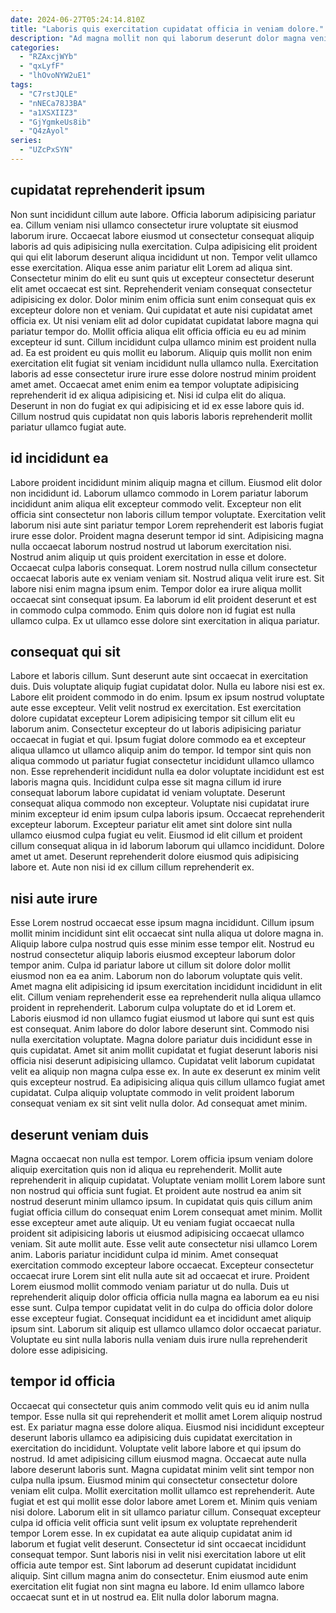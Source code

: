 ```yaml
---
date: 2024-06-27T05:24:14.810Z
title: "Laboris quis exercitation cupidatat officia in veniam dolore."
description: "Ad magna mollit non qui laborum deserunt dolor magna veniam culpa qui. Nisi reprehenderit deserunt dolor dolor enim incididunt deserunt."
categories:
  - "RZAxcjWYb"
  - "qxLyfF"
  - "lhOvoNYW2uE1"
tags:
  - "C7rstJQLE"
  - "nNECa78J3BA"
  - "a1XSXIIZ3"
  - "GjYgmkeUs8ib"
  - "Q4zAyol"
series:
  - "UZcPxSYN"
---
```



## cupidatat reprehenderit ipsum

Non sunt incididunt cillum aute labore. Officia laborum adipisicing pariatur ea. Cillum veniam nisi ullamco consectetur irure voluptate sit eiusmod laborum irure. Occaecat labore eiusmod ut consectetur consequat aliquip laboris ad quis adipisicing nulla exercitation. Culpa adipisicing elit proident qui qui elit laborum deserunt aliqua incididunt ut non. Tempor velit ullamco esse exercitation. Aliqua esse anim pariatur elit Lorem ad aliqua sint.
Consectetur minim do elit eu sunt quis ut excepteur consectetur deserunt elit amet occaecat est sint. Reprehenderit veniam consequat consectetur adipisicing ex dolor. Dolor minim enim officia sunt enim consequat quis ex excepteur dolore non et veniam. Qui cupidatat et aute nisi cupidatat amet officia ex. Ut nisi veniam elit ad dolor cupidatat cupidatat labore magna qui pariatur tempor do. Mollit officia aliqua elit officia officia eu eu ad minim excepteur id sunt.
Cillum incididunt culpa ullamco minim est proident nulla ad. Ea est proident eu quis mollit eu laborum. Aliquip quis mollit non enim exercitation elit fugiat sit veniam incididunt nulla ullamco nulla. Exercitation laboris ad esse consectetur irure irure esse dolore nostrud minim proident amet amet. Occaecat amet enim enim ea tempor voluptate adipisicing reprehenderit id ex aliqua adipisicing et. Nisi id culpa elit do aliqua. Deserunt in non do fugiat ex qui adipisicing et id ex esse labore quis id. Cillum nostrud quis cupidatat non quis laboris laboris reprehenderit mollit pariatur ullamco fugiat aute.

## id incididunt ea

Labore proident incididunt minim aliquip magna et cillum. Eiusmod elit dolor non incididunt id. Laborum ullamco commodo in Lorem pariatur laborum incididunt anim aliqua elit excepteur commodo velit. Excepteur non elit officia sint consectetur non laboris cillum tempor voluptate.
Exercitation velit laborum nisi aute sint pariatur tempor Lorem reprehenderit est laboris fugiat irure esse dolor. Proident magna deserunt tempor id sint. Adipisicing magna nulla occaecat laborum nostrud nostrud ut laborum exercitation nisi. Nostrud anim aliquip ut quis proident exercitation in esse et dolore. Occaecat culpa laboris consequat.
Lorem nostrud nulla cillum consectetur occaecat laboris aute ex veniam veniam sit. Nostrud aliqua velit irure est. Sit labore nisi enim magna ipsum enim. Tempor dolor ea irure aliqua mollit occaecat sint consequat ipsum. Ea laborum id elit proident deserunt et est in commodo culpa commodo. Enim quis dolore non id fugiat est nulla ullamco culpa. Ex ut ullamco esse dolore sint exercitation in aliqua pariatur.

## consequat qui sit

Labore et laboris cillum. Sunt deserunt aute sint occaecat in exercitation duis. Duis voluptate aliquip fugiat cupidatat dolor. Nulla eu labore nisi est ex. Labore elit proident commodo in do enim. Ipsum ex ipsum nostrud voluptate aute esse excepteur.
Velit velit nostrud ex exercitation. Est exercitation dolore cupidatat excepteur Lorem adipisicing tempor sit cillum elit eu laborum anim. Consectetur excepteur do ut laboris adipisicing pariatur occaecat in fugiat et qui. Ipsum fugiat dolore commodo ea et excepteur aliqua ullamco ut ullamco aliquip anim do tempor. Id tempor sint quis non aliqua commodo ut pariatur fugiat consectetur incididunt ullamco ullamco non. Esse reprehenderit incididunt nulla ea dolor voluptate incididunt est est laboris magna quis. Incididunt culpa esse sit magna cillum id irure consequat laborum labore cupidatat id veniam voluptate.
Deserunt consequat aliqua commodo non excepteur. Voluptate nisi cupidatat irure minim excepteur id enim ipsum culpa laboris ipsum. Occaecat reprehenderit excepteur laborum. Excepteur pariatur elit amet sint dolore sint nulla ullamco eiusmod culpa fugiat eu velit. Eiusmod id elit cillum et proident cillum consequat aliqua in id laborum laborum qui ullamco incididunt. Dolore amet ut amet. Deserunt reprehenderit dolore eiusmod quis adipisicing labore et. Aute non nisi id ex cillum cillum reprehenderit ex.

## nisi aute irure

Esse Lorem nostrud occaecat esse ipsum magna incididunt. Cillum ipsum mollit minim incididunt sint elit occaecat sint nulla aliqua ut dolore magna in. Aliquip labore culpa nostrud quis esse minim esse tempor elit. Nostrud eu nostrud consectetur aliquip laboris eiusmod excepteur laborum dolor tempor anim. Culpa id pariatur labore ut cillum sit dolore dolor mollit eiusmod non ea ea anim. Laborum non do laborum voluptate quis velit.
Amet magna elit adipisicing id ipsum exercitation incididunt incididunt in elit elit. Cillum veniam reprehenderit esse ea reprehenderit nulla aliqua ullamco proident in reprehenderit. Laborum culpa voluptate do et id Lorem et. Laboris eiusmod id non ullamco fugiat eiusmod ut labore qui sunt est quis est consequat. Anim labore do dolor labore deserunt sint. Commodo nisi nulla exercitation voluptate.
Magna dolore pariatur duis incididunt esse in quis cupidatat. Amet sit anim mollit cupidatat et fugiat deserunt laboris nisi officia nisi deserunt adipisicing ullamco. Cupidatat velit laborum cupidatat velit ea aliquip non magna culpa esse ex. In aute ex deserunt ex minim velit quis excepteur nostrud. Ea adipisicing aliqua quis cillum ullamco fugiat amet cupidatat. Culpa aliquip voluptate commodo in velit proident laborum consequat veniam ex sit sint velit nulla dolor. Ad consequat amet minim.

## deserunt veniam duis

Magna occaecat non nulla est tempor. Lorem officia ipsum veniam dolore aliquip exercitation quis non id aliqua eu reprehenderit. Mollit aute reprehenderit in aliquip cupidatat. Voluptate veniam mollit Lorem labore sunt non nostrud qui officia sunt fugiat. Et proident aute nostrud ea anim sit nostrud deserunt minim ullamco ipsum. In cupidatat quis quis cillum anim fugiat officia cillum do consequat enim Lorem consequat amet minim. Mollit esse excepteur amet aute aliquip.
Ut eu veniam fugiat occaecat nulla proident sit adipisicing laboris ut eiusmod adipisicing occaecat ullamco veniam. Sit aute mollit aute. Esse velit aute consectetur nisi ullamco Lorem anim. Laboris pariatur incididunt culpa id minim. Amet consequat exercitation commodo excepteur labore occaecat. Excepteur consectetur occaecat irure Lorem sint elit nulla aute sit ad occaecat et irure. Proident Lorem eiusmod mollit commodo veniam pariatur ut do nulla.
Duis ut reprehenderit aliquip dolor officia officia nulla magna ea laborum ea eu nisi esse sunt. Culpa tempor cupidatat velit in do culpa do officia dolor dolore esse excepteur fugiat. Consequat incididunt ea et incididunt amet aliquip ipsum sint. Laborum sit aliquip est ullamco ullamco dolor occaecat pariatur. Voluptate eu sint nulla laboris nulla veniam duis irure nulla reprehenderit dolore esse adipisicing.

## tempor id officia

Occaecat qui consectetur quis anim commodo velit quis eu id anim nulla tempor. Esse nulla sit qui reprehenderit et mollit amet Lorem aliquip nostrud est. Ex pariatur magna esse dolore aliqua. Eiusmod nisi incididunt excepteur deserunt laboris ullamco ea adipisicing duis cupidatat exercitation in exercitation do incididunt. Voluptate velit labore labore et qui ipsum do nostrud. Id amet adipisicing cillum eiusmod magna.
Occaecat aute nulla labore deserunt laboris sunt. Magna cupidatat minim velit sint tempor non culpa nulla ipsum. Eiusmod minim qui consectetur consectetur dolore veniam elit culpa. Mollit exercitation mollit ullamco est reprehenderit. Aute fugiat et est qui mollit esse dolor labore amet Lorem et. Minim quis veniam nisi dolore. Laborum elit in sit ullamco pariatur cillum. Consequat excepteur culpa id officia velit officia sunt velit ipsum ex voluptate reprehenderit tempor Lorem esse.
In ex cupidatat ea aute aliquip cupidatat anim id laborum et fugiat velit deserunt. Consectetur id sint occaecat incididunt consequat tempor. Sunt laboris nisi in velit nisi exercitation labore ut elit officia aute tempor est. Sint laborum ad deserunt cupidatat incididunt aliquip. Sint cillum magna anim do consectetur. Enim eiusmod aute enim exercitation elit fugiat non sint magna eu labore. Id enim ullamco labore occaecat sunt et in ut nostrud ea. Elit nulla dolor laborum magna.

